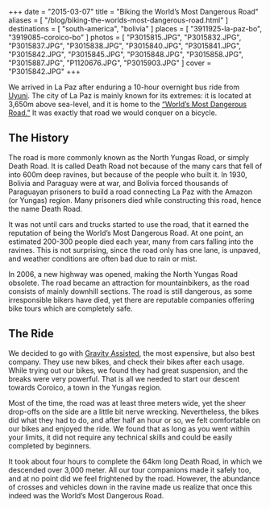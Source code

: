 +++
date    = "2015-03-07"
title   = "Biking the World’s Most Dangerous Road"
aliases = [ "/blog/biking-the-worlds-most-dangerous-road.html" ]
destinations = [ "south-america", "bolivia" ]
places  = [ "3911925-la-paz-bo", "3919085-coroico-bo" ]
photos  = [
  "P3015815.JPG", "P3015832.JPG", "P3015837.JPG", "P3015838.JPG", "P3015840.JPG",
  "P3015841.JPG", "P3015842.JPG", "P3015845.JPG", "P3015848.JPG", "P3015858.JPG",
  "P3015887.JPG", "P1120676.JPG", "P3015903.JPG"
]
cover = "P3015842.JPG"
+++

We arrived in La Paz after enduring a 10-hour overnight bus ride from [Uyuni](/surreal-salar-de-uyuni/). The city of La Paz is mainly known for its extremes: it is located at 3,650m above sea-level, and it is home to the [“World’s Most Dangerous Road.”](http://list25.com/25-most-dangerous-roads-in-the-world/) It was exactly that road we would conquer on a bicycle.
<!--more-->
## The History
The road is more commonly known as the North Yungas Road, or simply Death Road. It is called Death Road not because of the many cars that fell of into 600m deep ravines, but because of the people who built it. In 1930, Bolivia and Paraguay were at war, and Bolivia forced thousands of Paraguayan prisoners to build a road connecting La Paz with the Amazon (or Yungas) region. Many prisoners died while constructing this road, hence the name Death Road.

It was not until cars and trucks started to use the road, that it earned the reputation of being the World’s Most Dangerous Road. At one point, an estimated 200-300 people died each year, many from cars falling into the ravines. This is not  surprising, since the road only has one lane, is unpaved, and weather conditions are often bad due to rain or mist.

In 2006, a new highway was opened, making the North Yungas Road obsolete. The road became an attraction for mountainbikers, as the road consists of mainly downhill sections. The road is still dangerous, as some irresponsible bikers have died, yet there are reputable companies offering bike tours which are completely safe.

## The Ride
We decided to go with [Gravity Assisted](http://www.gravitybolivia.com/), the most expensive, but also best company. They use new bikes, and check their bikes after each usage. While trying out our bikes, we found they had great suspension, and the breaks were very powerful. That is all we needed to start our descent towards Coroico, a town in the Yungas region.

Most of the time, the road was at least three meters wide, yet the sheer drop-offs on the side are a little bit nerve wrecking. Nevertheless, the bikes did what they had to do, and after half an hour or so, we felt comfortable on our bikes and enjoyed the ride. We found that as long as you went within your limits, it did not require any technical skills and could be easily completed by beginners.

It took about four hours to complete the 64km long Death Road, in which we descended over 3,000 meter. All our tour companions made it safely too, and at no point did we feel frightened by the road. However, the abundance of crosses and vehicles down in the ravine made us realize that once this indeed was the World’s Most Dangerous Road.